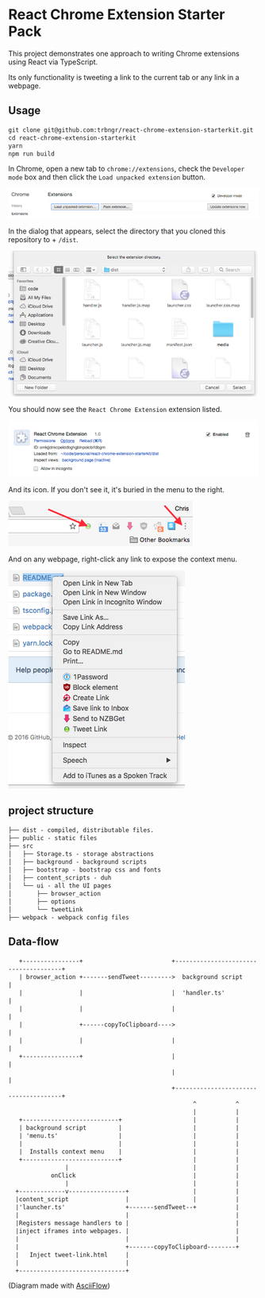# React Chrome Extension Starter Pack

This project demonstrates one approach to writing Chrome extensions using React via TypeScript.

Its only functionality is tweeting a link to the current tab or any link in a webpage.

## Usage
```
git clone git@github.com:trbngr/react-chrome-extension-starterkit.git
cd react-chrome-extension-starterkit
yarn
npm run build
```

In Chrome, open a new tab to `chrome://extensions`, check the `Developer mode` box and then click the `Load unpacked extension` button.

![load extension](doc/load-extension.png "Load Unpacked Extension")

In the dialog that appears, select the directory that you cloned this repository to + `/dist`.

![select directory](doc/select-directory.png "Select Directory")

You should now see the `React Chrome Extension` extension listed.

![loaded extension](doc/loaded-extension.png "Loaded Extension")

And its icon. If you don't see it, it's buried in the menu to the right.

![extension icon](doc/extension-icon.png "Extension Icon")

And on any webpage, right-click any link to expose the context menu.

![context menu](doc/context-menu.png "Context Menu")

## project structure
```
├── dist - compiled, distributable files.
├── public - static files
├── src
│   ├── Storage.ts - storage abstractions
│   ├── background - background scripts
│   ├── bootstrap - bootstrap css and fonts
│   ├── content_scripts - duh
│   └── ui - all the UI pages
│       ├── browser_action
│       ├── options
│       └── tweetLink
├── webpack - webpack config files
```

## Data-flow
```
   +----------------+                         +--------------------------------------+
   | browser_action +-------sendTweet--------->  background script                   |
   |                |                         |  'handler.ts'                        |
   |                |                         |                                      |
   |                +------copyToClipboard---->                                      |
   |                |                         |                                      |
   +----------------+                         |                                      |
                                              |                                      |
                                              +--------------------------------------+
                                                    ^           ^
                                                    |           |
   +---------------------------+                    |           |
   | background script         |                    |           |
   | 'menu.ts'                 |                    |           |
   |                           |                    |           |
   |  Installs context menu    |                    |           |
   +---------------------------+                    |           |
                |                                   |           |
            onClick                                 |           |
                |                                   |           |
  +-------------v----------------+                  |           |
  |content_script                |                  |           |
  |'launcher.ts'                 +-------sendTweet--+           |
  |                              |                              |
  |Registers message handlers to |                              |
  |inject iframes into webpages. |                              |
  |                              |                              |
  |                              +-------copyToClipboard--------+
  |   Inject tweet-link.html     |
  |                              |
  +------------------------------+
```

(Diagram made with [AsciiFlow](http://asciiflow.com))